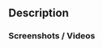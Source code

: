 ## Description

<!-- One liner description (or quick point form) of what was done -->

### Screenshots / Videos

 <!-- Include a screenshot or video on what was done -->

